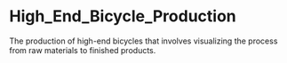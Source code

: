 # High_End_Bicycle_Production
The production of high-end bicycles that involves visualizing the process from raw materials to finished products.
